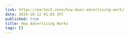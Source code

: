 ```yaml
---
link: https://martech.zone/how-does-advertising-work/
date: 2019-10-22 01:03 UTC
published: true
title: How Advertising Works
tags: []
---
```




